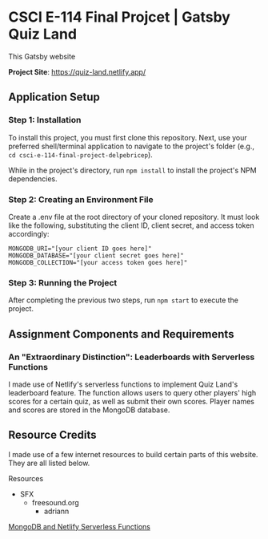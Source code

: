 # CSCI E-114 Final Projcet | Gatsby Quiz Land

This Gatsby website 

**Project Site**: https://quiz-land.netlify.app/


## Application Setup

### Step 1: Installation

To install this project, you must first clone this repository. 
Next, use your preferred shell/terminal application to navigate to the project's folder (e.g., ```cd csci-e-114-final-project-delpebricep```).

While in the project's directory, run ```npm install``` to install the project's NPM dependencies.


### Step 2: Creating an Environment File

Create a .env file at the root directory of your cloned repository. It must look like the following, substituting the client ID, client secret, and access token accordingly:

```
MONGODB_URI="[your client ID goes here]"
MONGODB_DATABASE="[your client secret goes here]"
MONGODB_COLLECTION="[your access token goes here]"
```

### Step 3: Running the Project

After completing the previous two steps, run ```npm start``` to execute the project.


## Assignment Components and Requirements

### An "Extraordinary Distinction": Leaderboards with Serverless Functions 

I made use of Netlify's serverless functions to implement Quiz Land's leaderboard feature. The function allows users to query other players' high scores for a certain quiz, as well as submit their own scores. Player names and scores are stored in the MongoDB database.


## Resource Credits

I made use of a few internet resources to build certain parts of this website. They are all listed below.



Resources

- SFX
	- freesound.org
		- adriann
		

[MongoDB and Netlify Serverless Functions](https://www.mongodb.com/developer/languages/javascript/developing-web-application-netlify-serverless-functions-mongodb/)
		